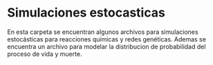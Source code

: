 # Simulaciones estocasticas
En esta carpeta se encuentran algunos archivos para simulaciones estocásticas para reacciones químicas y redes genéticas.
Ademas se encuentra un archivo para modelar la distribucion de probabilidad del proceso de vida y muerte.
